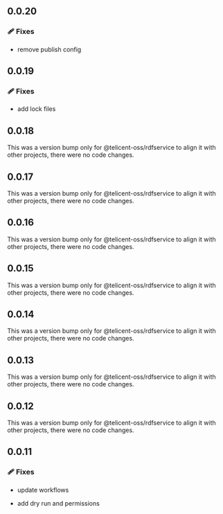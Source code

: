 ## 0.0.20


### 🩹 Fixes

- remove publish config

## 0.0.19


### 🩹 Fixes

- add lock files

## 0.0.18

This was a version bump only for @telicent-oss/rdfservice to align it with other projects, there were no code changes.

## 0.0.17

This was a version bump only for @telicent-oss/rdfservice to align it with other projects, there were no code changes.

## 0.0.16

This was a version bump only for @telicent-oss/rdfservice to align it with other projects, there were no code changes.

## 0.0.15

This was a version bump only for @telicent-oss/rdfservice to align it with other projects, there were no code changes.

## 0.0.14

This was a version bump only for @telicent-oss/rdfservice to align it with other projects, there were no code changes.

## 0.0.13

This was a version bump only for @telicent-oss/rdfservice to align it with other projects, there were no code changes.

## 0.0.12

This was a version bump only for @telicent-oss/rdfservice to align it with other projects, there were no code changes.

## 0.0.11


### 🩹 Fixes

- update workflows

- add dry run and permissions